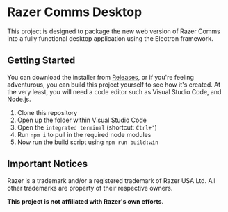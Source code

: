 # Razer Comms Desktop

This project is designed to package the new web version of Razer Comms into a fully functional desktop application using the Electron framework.

## Getting Started

You can download the installer from [Releases](../releases), or if you're feeling adventurous, you can build this project yourself to see how it's created. At the very least, you will need a code editor such as Visual Studio Code, and Node.js.

1. Clone this repository
2. Open up the folder within Visual Studio Code
3. Open the `integrated terminal` (shortcut: `Ctrl+'`)
4. Run `npm i` to pull in the required node modules
5. Now run the build script using `npm run build:win`

## Important Notices

Razer is a trademark and/or a registered trademark of Razer USA Ltd.
All other trademarks are property of their respective owners.

**This project is not affiliated with Razer's own efforts.**

